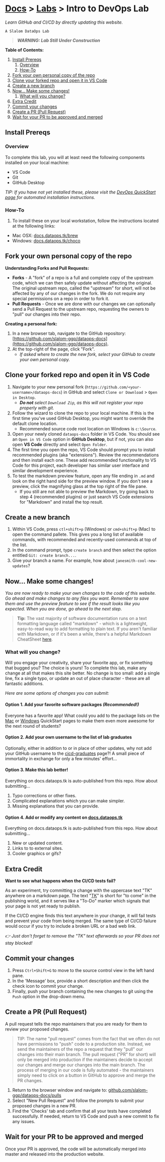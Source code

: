 # [Docs](../README.md) > [Labs](./index.md) > **Intro to DevOps Lab**

_Learn GitHub and CI/CD by directly updating this website._

`A Slalom DataOps Lab`

> _**WARNING: Lab Still Under Construction**_

**Table of Contents:**

1. [Install Prereqs](#install-prereqs)
   1. [Overview](#overview)
   2. [How-To](#how-to)
2. [Fork your own personal copy of the repo](#fork-your-own-personal-copy-of-the-repo)
3. [Clone your forked repo and open it in VS Code](#clone-your-forked-repo-and-open-it-in-vs-code)
4. [Create a new branch](#create-a-new-branch)
5. [Now... Make some changes!](#now-make-some-changes)
   1. [What will you change?](#what-will-you-change)
6. [Extra Credit](#extra-credit)
7. [Commit your changes](#commit-your-changes)
8. [Create a PR (Pull Request)](#create-a-pr-pull-request)
9. [Wait for your PR to be approved and merged](#wait-for-your-pr-to-be-approved-and-merged)

## Install Prereqs

### Overview

To complete this lab, you will at least need the following components installed on your local machine:

- VS Code
- Git
- GitHub Desktop

_TIP: If you have not yet installed these, please visit the [DevOps QuickStart page](../setup.html) for automated installation instructions._

### How-To

1. To install these on your local workstation, follow the instructions located at the following links:

- Mac OSX: [docs.dataops.tk/brew](https://docs.dataops.tk/brew)
- Windows: [docs.dataops.tk/choco](https://docs.dataops.tk/choco)

## Fork your own personal copy of the repo

**Understanding Forks and Pull Requests:**

- **Forks** - A "fork" of a repo is a full and complete copy of the upstream code, which we can then safely update without affecting the original. The original upstream repo, called the "upstream" for short, will not be affected by any of our changes in the fork. We do not require any special permissions on a repo in order to fork it.
- **Pull Requests** - Once we are done with our changes we can optionally send a Pull Request to the upstream repo, requesting the owners to "pull" our changes into their repo.

**Creating a personal fork:**

1. In a new browser tab, navigate to the GitHub repository: [https://github.com/slalom-ggp/dataops-docs](https://github.com/slalom-ggp/dataops-docs).
2. At the top-right of the page, click "Fork".
   - _If asked where to create the new fork, select your GitHub to create your own personal copy._

## Clone your forked repo and open it in VS Code

1. Navigate to your new personal fork (`https://github.com/<your-username>/dataops-docs`) in GitHub and select `Clone or Download` > `Open in Desktop`.
   - _**Do not** select `Download Zip`, as this will not register your repo properly with git._
2. Follow the wizard to clone the repo to your local machine. If this is the first time you've used GitHub Desktop, you might want to override the default clone location.
   - Recommended source code root location on Windows is `c:\Source`.
3. Open your newly cloned `dataops-docs` folder in VS Code. You should see an `Open in VS Code` option in **GitHub Desktop**, but if not, you can also open **VS Code** directly and select `Open Folder`.
4. The first time you open the repo, VS Code should prompt you to install recommended plugins (aka "extensions"). Review the recommendations and then install each one. These add recommended functionality to VS Code for this project, each developer has similar user interface and similar development experience.
5. To test the markdown preview feature, open any file ending in `.md` and look on the right hand side for the preview window. If you don't see a preview, click the magnifying glass at the top right of the file pane.
   - If you still are not able to preview the Markdown, try going back to step 4 (recommended plugins) or just search VS Code extensions for "Markdown" and install the top result.

## Create a new branch

1. Within VS Code, press `ctl+shift+p` (Windows) or `cmd+shift+p` (Mac) to open the command pallete. This gives you a long list of available commands, with recommended and recently-used commands at top of the list.
2. In the command prompt, type `create branch` and then select the option entitled `Git: create branch...`.
3. Give your branch a name. For example, how about `janesmith-cool-new-updates`?

## Now... Make some changes!

_You are now ready to make your own changes to the code of this website. Go ahead and make changes to any files you want. Remember to save them and use the preview feature to see if the result looks like you expected. When you are done, go ahead to the next step._

> **Tip:** The vast majority of software documentation runs on a text formatting language called "markdown" - which is a lightweight, easy-to-read way to add formatting to plain text. If you aren't familiar with Markdown, or if it's been a while, there's a helpful Markdown CheatSheet [here](https://res.cloudinary.com/practicaldev/image/fetch/s--2rTn_7XO--/c_limit%2Cf_auto%2Cfl_progressive%2Cq_auto%2Cw_880/https://dev-to-uploads.s3.amazonaws.com/i/5zhubbpov3m3ly9a1t9c.png).

### What will you change?

Will you engage your creativity, share your favorite app, or fix something that bugged you? The choice is yours! To complete this lab, make any change at all that makes this site better. No change is too small: add a single line, fix a single typo, or update an out of place character - these are all fantastic additions.

_Here are some options of changes you can submit:_

#### Option 1. Add your favorite software packages _(Recommended!)_

Everyone has a favorite app! What could you add to the package lists on the [Mac](../setup/mac.md) or [Windows](../setup/windows.md) QuickStart pages to make them even more awesome for the next round of students?

#### Option 2. Add your own username to the list of lab graduates

Optionally, either in addition to or in place of other updates, why not add your GitHub username to the [cicd-graduates](cicd-graduates.md) page?! A small piece of immortality in exchange for only a few minutes' effort...

#### Option 3. Make this lab better!

Everything on docs.dataops.tk is auto-published from this repo. How about submitting...

1. Typo corrections or other fixes.
2. Complicated explanations which you can make simpler.
3. Missing explanations that you can provide.

#### Option 4. Add or modify any content on [docs.dataops.tk](https://docs.dataops.tk)

Everything on docs.dataops.tk is auto-published from this repo. How about submitting...

1. New or updated content.
2. Links to to external sites.
3. Cooler graphics or gifs?

## Extra Credit

**Want to see what happens when the CI/CD tests fail?**

As an experiment, try committing a change with the uppercase text "T<!--- splitter -->K" anywhere on a markdown page. The text "[T<!--- splitter -->K](https://en.wikipedia.org/wiki/To_come_(publishing))" is short for "to come" in the publishing world, and it serves like a "To-Do" marker which signals that your page is not yet ready to publish.

If the CI/CD engine finds this text anywhere in your change, it will fail tests and prevent your code from being merged. The same type of CI/CD failure would occur if you try to include a broken URL or a bad web link.

*👉 Just don't forget to remove the "T<!--- splitter -->K" text afterwards so your PR does not stay blocked!*

## Commit your changes

1. Press `Ctrl+Shift+G` to move to the source control view in the left hand pane.
2. In the 'Message' box, provide a short description and then click the check icon to commit your change.
3. Finally, push your branch containing the new changes to git using the `Push` option in the drop-down menu.

## Create a PR (Pull Request)

A pull request tells the repo maintainers that you are ready for them to review your proposed changes.

> TIP: The name "pull request" comes from the fact that we often do not have permissions to "push" code to a production site. Instead, we send the maintainers of the repo a request that they "pull" our changes into their main branch. The pull request ("PR" for short) will only be merged into production if the maintainers decide to accept our changes and merge our changes into the main branch. The process of merging in our code is fully automated - the maintainers simply need to click on a button in GitHub to approve and merge the PR changes.

1. Return to the browser window and navigate to: [github.com/slalom-ggp/dataops-docs/pulls](https://github.com/slalom-ggp/dataops-docs/pulls)
2. Select "New Pull Request" and follow the prompts to submit your proposed changes in a new PR.
3. Find the 'Checks' tab and confirm that all your tests have completed successfully. If needed, return to VS Code and push a new commit to fix any issues.

## Wait for your PR to be approved and merged

Once your PR is approved, the code will be automatically merged into master and released into the production website.

